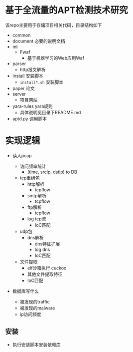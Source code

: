 # 基于全流量的APT检测技术研究

该repo主要用于存储项目相关代码，目录结构如下

- common
- document 必要的说明文档
- ml
    - Fwaf
        - 基于机器学习的Web应用Waf
- parser
    - http报文解析
- install 安装脚本
    - ``install*.sh`` 安装脚本
- paper 论文
- server
    - 项目网站
- yara-rules yara规则
    - 具体说明见目录下README.md
- aptd.py 调用脚本

# 实现逻辑

- 读入pcap
    - 访问频率统计
        - (time, srcip, dstip) to DB
    - tcp重组包
        - http解析
            - tcpflow
        - smtp解析
            - tcpflow
        - ftp解析
            - tcpflow
        - log tcp流
            - IoC匹配
    - udp包
        - dns解析
            - dns特征扩展
            - log dns
            - IoC匹配
    - 文件提取
        - elf沙箱执行
            cuckoo
        - 其他文件提取特征
        - IoC匹配

- 数据库写什么
    - 被发现的traffic
    - 被发现的malware
    - ip访问频度


## 安装

- 执行安装脚本安装依赖库
